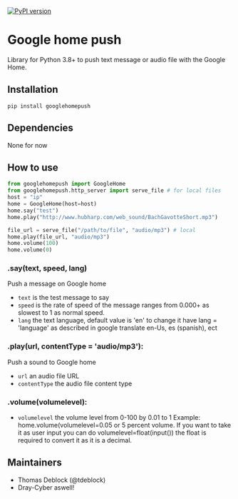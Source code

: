 [![PyPI version](https://badge.fury.io/py/googlehomepush.svg)](https://badge.fury.io/py/googlehomepush)

# Google home push

Library for Python 3.8+ to push text message or audio file with the Google Home.

## Installation

    pip install googlehomepush

## Dependencies

None for now

## How to use

``` python
from googlehomepush import GoogleHome
from googlehomepush.http_server import serve_file # for local files
host = "ip"
home = GoogleHome(host=host)
home.say("test")
home.play("http://www.hubharp.com/web_sound/BachGavotteShort.mp3")

file_url = serve_file("/path/to/file", "audio/mp3") # local
home.play(file_url, "audio/mp3")
home.volume(100)
home.volume(0)

```
### .say(text, speed, lang)

Push a message on Google home

- `text` is the test message to say
- `speed` is the rate of speed of the message ranges from 0.000+ as slowest to 1 as normal speed.
- `lang` the text language, default value is 'en' to change it have lang = 'language' as described in google translate en-Us, es (spanish), ect

### .play(url, contentType = 'audio/mp3'):

Push a sound to Google home
- `url` an audio file URL
- `contentType` the audio file content type

### .volume(volumelevel):
- `volumelevel` the volume level from 0-100 by 0.01 to 1 Example: home.volume(volumelevel=0.05 or 5 percent volume. If you want to take it as user input you can do volumelevel=float(input()) the float is required to convert it as it is a decimal.



## Maintainers

- Thomas Deblock (@tdeblock)
- Dray-Cyber aswell!
